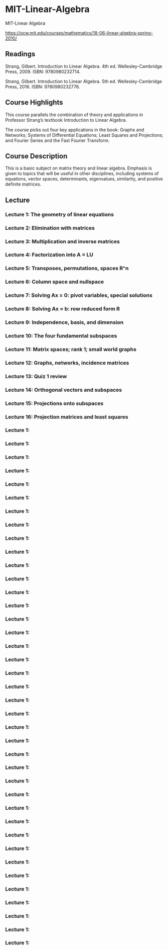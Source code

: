 # MIT-Linear-Algebra
MIT-Linear Algebra


https://ocw.mit.edu/courses/mathematics/18-06-linear-algebra-spring-2010/

## Readings

Strang, Gilbert. Introduction to Linear Algebra. 4th ed. Wellesley-Cambridge Press, 2009. ISBN: 9780980232714.

Strang, Gilbert. Introduction to Linear Algebra. 5th ed. Wellesley-Cambridge Press, 2016. ISBN: 9780980232776.

## Course Highlights

This course parallels the combination of theory and applications in Professor Strang’s textbook Introduction to Linear Algebra. 

The course picks out four key applications in the book: Graphs and Networks; Systems of Differential Equations; Least Squares and Projections; and Fourier Series and the Fast Fourier Transform.

## Course Description

This is a basic subject on matrix theory and linear algebra. Emphasis is given to topics that will be useful in other disciplines, including systems of equations, vector spaces, determinants, eigenvalues, similarity, and positive definite matrices.

## Lecture

### Lecture 1: The geometry of linear equations

### Lecture 2: Elimination with matrices

### Lecture 3: Multiplication and inverse matrices

### Lecture 4: Factorization into A = LU

### Lecture 5: Transposes, permutations, spaces R^n

### Lecture 6: Column space and nullspace

### Lecture 7: Solving Ax = 0: pivot variables, special solutions

### Lecture 8: Solving Ax = b: row reduced form R

### Lecture 9: Independence, basis, and dimension

### Lecture 10: The four fundamental subspaces

### Lecture 11: Matrix spaces; rank 1; small world graphs

### Lecture 12: Graphs, networks, incidence matrices

### Lecture 13: Quiz 1 review

### Lecture 14: Orthogonal vectors and subspaces

### Lecture 15: Projections onto subspaces

### Lecture 16: Projection matrices and least squares

### Lecture 1:

### Lecture 1:

### Lecture 1:

### Lecture 1:

### Lecture 1:

### Lecture 1:

### Lecture 1:

### Lecture 1:

### Lecture 1:

### Lecture 1:

### Lecture 1:

### Lecture 1:

### Lecture 1:

### Lecture 1:

### Lecture 1:

### Lecture 1:

### Lecture 1:

### Lecture 1:

### Lecture 1:

### Lecture 1:

### Lecture 1:

### Lecture 1:

### Lecture 1:

### Lecture 1:

### Lecture 1:

### Lecture 1:

### Lecture 1:

### Lecture 1:

### Lecture 1:

### Lecture 1:

### Lecture 1:

### Lecture 1:

### Lecture 1:

### Lecture 1:

### Lecture 1:

### Lecture 1:

### Lecture 1:

### Lecture 1:

### Lecture 1:
